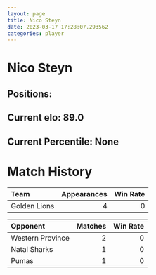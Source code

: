 ```yaml
---  
layout: page  
title: Nico Steyn  
date: 2023-03-17 17:28:07.293562  
categories: player  
---
```

# Nico Steyn

## Positions: 

## Current elo: 89.0

## Current Percentile: None

# Match History


| Team         |   Appearances |   Win Rate |
|:-------------|--------------:|-----------:|
| Golden Lions |             4 |          0 |

| Opponent         |   Matches |   Win Rate |
|:-----------------|----------:|-----------:|
| Western Province |         2 |          0 |
| Natal Sharks     |         1 |          0 |
| Pumas            |         1 |          0 |